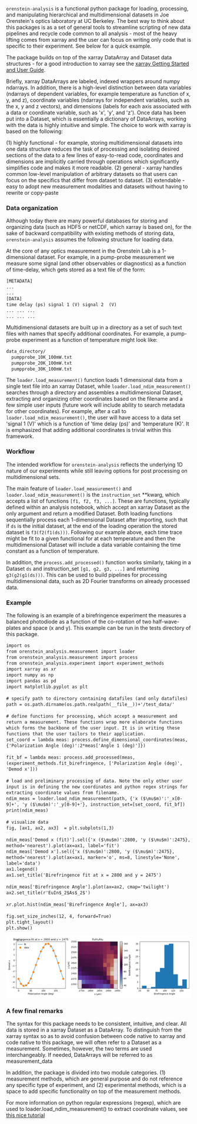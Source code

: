 `orenstein-analysis` is a functional python package for loading, processing, and manipulating hierarchical and multidimensional datasets in Joe Orenstein's optics laboratory at UC Berkeley. The best way to think about this packages is as a set of general tools to streamline scripting of new data pipelines and recycle code common to all analysis - most of the heavy lifting comes from xarray and the user can focus on writing only code that is specific to their experiment. See below for a quick example.

The package builds on top of the xarray DataArray and Dataset data structures - for a good introduction to xarray see the [xarray Getting Started and User Guide](https://docs.xarray.dev/en/stable/getting-started-guide/index.html).

Briefly, xarray DataArrays are labeled, indexed wrappers around numpy ndarrays. In addition, there is a high-level distinction between data variables (ndarrays of dependent variables, for example temperature as function of x, y, and z), coordinate variables (ndarrays for independent variables, such as the x, y and z vectors), and dimensions (labels for each axis associated with a data or coordinate variable, such as 'x', 'y', and 'z'). Once data has been put into a Dataset, which is essentially a dictionary of DataArrays, working with the data is highly intuitive and simple. The choice to work with xarray is based on the following:

(1) highly functional - for example, storing multidimensional datasets into one data structure reduces the task of processing and isolating desired sections of the data to a few lines of easy-to-read code, coordinates and dimensions are implicitly carried through operations which significantly simplifies code and makes it more readable.
(2) general - xarray handles common low-level manipulation of arbitrary datasets so that users can focus on the specifics that differ from dataset to dataset.
(3) extendable - easy to adopt new measurement modalities and datasets without having to rewrite or copy-paste

### Data organization

Although today there are many powerful databases for storing and organizing data (such as HDF5 or netCDF, which xarray is based on), for the sake of backward compatibility with existing methods of storing data, `orenstein-analysis` assumes the following structure for loading data.

At the core of any optics measurement in the Orenstein Lab is a 1-dimensional dataset. For example, in a pump-probe measurement we measure some signal (and other observables or diagnostics) as a function of time-delay, which gets stored as a text file of the form:

```
[METADATA]
...
...
[DATA]
time delay (ps) signal 1 (V) signal 2  (V)
... ... ...
... ... ...
```

Multidimensional datasets are built up in a directory as a set of such text files with names that specify additional coordinates. For example, a pump-probe experiment as a function of temperature might look like:

```
data_directory/
  pumpprobe_10K_100mW.txt
  pumpprobe_20K_100mW.txt
  pumpprobe_30K_100mW.txt
```

The `loader.load_measurement()` function loads 1 dimensional data from a single text file into an xarray Dataset, while `loader.load_ndim_measurement()` searches through a directory and assembles a multidimensional Dataset, extracting and organizing other coordinates based on the filename and a few simple user inputs (future work will include ability to search metadata for other coordinates). For example, after a call to `loader.load_ndim_measurement()`, the user will have access to a data set 'signal 1 (V)' which is a function of 'time delay (ps)' and 'temperature (K)'. It is emphasized that adding additional coordinates is trivial within this framework.

### Workflow

The intended workflow for `orenstein-analysis` reflects the underlying 1D nature of our experiments while still leaving options for post processing on multidimensional sets.

The main feature of `loader.load_measurement()` and `loader.load_ndim_measurement()` is the `instruction_set` **kwarg, which accepts a list of functions `[f1, f2, f3, ...]`. These are functions, typically defined within an analysis notebook, which accept an xarray Dataset as the only argument and return a modified Dataset. Both loading functions sequentially process each 1-dimensional Dataset after importing, such that if `ds` is the initial dataset, at the end of the loading operation the stored dataset is `f3(f2(f1(ds)))`. Following our example above, each time trace might be fit to a given functional for at each temperature and then the multidimensional Dataset will include a data variable containing the time constant as a function of temperature.

In addition, the `process.add_processed()` function works similarly, taking in a Dataset `ds` and instruction_set `[g1, g2, g3, ...]` and returning `g3(g2(g1(ds)))`. This can be used to build pipelines for processing multidimensional data, such as 2D Fourier transforms on already processed data.

### Example

The following is an example of a birefringence experiment the measures a balanced photodiode as a function of the co-rotation of two half-wave-plates and space (x and y). This example can be run in the tests directory of this package.

```
import os
from orenstein_analysis.measurement import loader
from orenstein_analysis.measurement import process
from orenstein_analysis.experiment import experiment_methods
import xarray as xr
import numpy as np
import pandas as pd
import matplotlib.pyplot as plt

# specify path to directory containing datafiles (and only datafiles)
path = os.path.dirname(os.path.realpath(__file__))+'/test_data/'

# define functions for processing, which accept a measurement and return a measurement. These functions wrap more elaborate functions which forms the backbone of the user input. It is in writing these functions that the user tailors to their application.
set_coord = lambda meas: process.define_dimensional_coordinates(meas, {'Polarization Angle (deg)':2*meas['Angle 1 (deg)']})

fit_bf = lambda meas: process.add_processed(meas, (experiment_methods.fit_birefringence, ['Polarization Angle (deg)', 'Demod x']))

# load and preliminary processing of data. Note the only other user input is in defining the new coordinates and python regex strings for extracting coordinate values from filename.
ndim_meas = loader.load_ndim_measurement(path, {'x ($\mu$m)':'_x[0-9]+', 'y ($\mu$m)':'_y[0-9]+'}, instruction_set=[set_coord, fit_bf])
print(ndim_meas)

# visualize data
fig, [ax1, ax2, ax3]  = plt.subplots(1,3)

ndim_meas['Demod x (fit)'].sel({'x ($\mu$m)':2800, 'y ($\mu$m)':2475}, method='nearest').plot(ax=ax1, label='fit')
ndim_meas['Demod x'].sel({'x ($\mu$m)':2800, 'y ($\mu$m)':2475}, method='nearest').plot(ax=ax1, marker='o', ms=8, linestyle='None', label='data')
ax1.legend()
ax1.set_title('Birefringence fit at x = 2800 and y = 2475')

ndim_meas['Birefringence Angle'].plot(ax=ax2, cmap='twilight')
ax2.set_title(r'EuIn$_2$As$_2$')

xr.plot.hist(ndim_meas['Birefringence Angle'], ax=ax3)

fig.set_size_inches(12, 4, forward=True)
plt.tight_layout()
plt.show()
```
![output from above code!](./tests/output.png)

### A few final remarks

The syntax for this package needs to be consistent, intuitive, and clear. All data is stored in a xarray Dataset as a DataArray. To distinguish from the xarray syntax so as to avoid confusion between code native to xarray and code native to this package, we will often refer to a Dataset as a measurement. Sometimes, however, the two terms are used interchangeably. If needed, DataArrays will be referred to as measurement_data

In addition, the package is divided into two module categories. (1) measurement methods, which are general purpose and do not reference any specific type of experiment, and (2) experimental methods, which is a space to add specific functionality on top of the measurement methods.

For more information on python regular expressions (regexp), which are used to loader.load_ndim_measurement() to extract coordinate values, see [this nice tutorial](https://docs.python.org/3/howto/regex.html#regex-howto)
